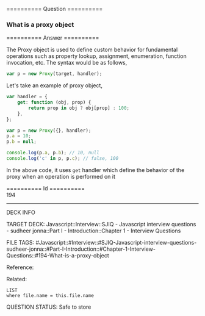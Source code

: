 ========== Question ==========  

### What is a proxy object  

========== Answer ==========  

The Proxy object is used to define custom behavior for fundamental operations such as property lookup, assignment, enumeration, function invocation, etc. The syntax would be as follows,

```javascript
var p = new Proxy(target, handler);
```

Let's take an example of proxy object,

```javascript
var handler = {
    get: function (obj, prop) {
        return prop in obj ? obj[prop] : 100;
    },
};

var p = new Proxy({}, handler);
p.a = 10;
p.b = null;

console.log(p.a, p.b); // 10, null
console.log('c' in p, p.c); // false, 100
```

In the above code, it uses `get` handler which define the behavior of the proxy when an operation is performed on it

========== Id ==========  
194

---

DECK INFO

TARGET DECK: Javascript::Interview::SJIQ - Javascript interview questions - sudheer jonna::Part I - Introduction::Chapter 1 - Interview Questions

FILE TAGS: #Javascript::#Interview::#SJIQ-Javascript-interview-questions-sudheer-jonna::#Part-I-Introduction::#Chapter-1-Interview-Questions::#194-What-is-a-proxy-object

Reference:

Related:

```dataview
LIST
where file.name = this.file.name
```

QUESTION STATUS: Safe to store
